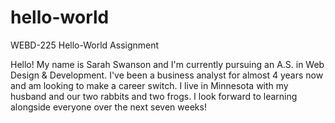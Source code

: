 # hello-world
WEBD-225 Hello-World Assignment

Hello! My name is Sarah Swanson and I'm currently pursuing an A.S. in Web Design & Development. I've been a business analyst for almost 4 years now and am looking to make a career switch. I live in Minnesota with my husband and our two rabbits and two frogs. I look forward to learning alongside everyone over the next seven weeks!
